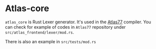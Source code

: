 # Atlas-core

`atlas_core` is Rust Lexer generator. It's used in the [Atlas77](https://github.com/atlas77-lang/Atlas77) compiler. You can check for example of codes in `Atlas77` repository under `src/atlas_frontend/lexer/mod.rs`.

There is also an example in `src/tests/mod.rs`